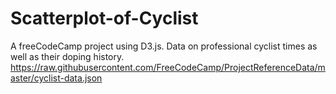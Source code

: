 # Scatterplot-of-Cyclist
A freeCodeCamp project using D3.js. 
Data on professional cyclist times as well as their doping history.
https://raw.githubusercontent.com/FreeCodeCamp/ProjectReferenceData/master/cyclist-data.json
